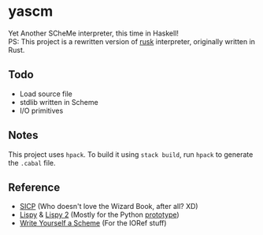# yascm

Yet Another SCheMe interpreter, this time in Haskell!  
PS: This project is a rewritten version of [rusk] interpreter, originally written in Rust.  

[rusk]: https://github.com/rami3l/rusk

## Todo

- Load source file
- stdlib written in Scheme
- I/O primitives

## Notes

This project uses `hpack`. To build it using `stack build`, run `hpack` to generate the `.cabal` file.

## Reference

- [SICP]
(Who doesn't love the Wizard Book, after all? XD)
- [Lispy] & [Lispy 2] (Mostly for the Python [prototype])
- [Write Yourself a Scheme] (For the IORef stuff)

[SICP]: https://mitpress.mit.edu/sites/default/files/sicp/index.html
[Lispy]: http://www.norvig.com/lispy.html
[Lispy 2]: http://www.norvig.com/lispy2.html
[prototype]: https://github.com/rami3l/rx_rs_prototype
[Write Yourself a Scheme]: https://en.wikibooks.org/wiki/Write_Yourself_a_Scheme_in_48_Hours
